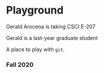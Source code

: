 # Playground

Gerald Arocena is taking CSCI E-207

Gerald is a last-year graduate student

A place to play with `git`.

### Fall 2020
